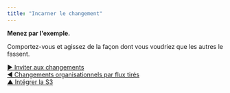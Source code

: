 ```yaml
---
title: "Incarner le changement"
---
```



<summary>
<strong>Menez par l'exemple.</strong>
</summary>

Comportez-vous et agissez de la façon dont vous voudriez que les autres le fassent.

[&#9654; Inviter aux changements](invite-change.html)<br/>[&#9664; Changements organisationnels par flux tirés](create-a-pull-system-for-organizational-change.html)<br/>[&#9650; Intégrer la S3](bringing-in-s3.html)

